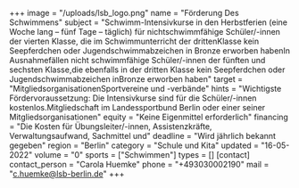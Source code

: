 +++
image = "/uploads/lsb_logo.png"
name = "Förderung Des Schwimmens"
subject = "Schwimm-Intensivkurse in den Herbstferien (eine Woche lang – fünf Tage – täglich) für nichtschwimmfähige Schüler/-innen der vierten Klasse, die im Schwimmunterricht der drittenKlasse kein Seepferdchen oder Jugendschwimmabzeichen in Bronze erworben habenIn Ausnahmefällen nicht schwimmfähige Schüler/-innen der fünften und sechsten Klasse,die ebenfalls in der dritten Klasse kein Seepferdchen oder Jugendschwimmabzeichen inBronze erworben haben"
target = "MitgliedsorganisationenSportvereine und -verbände"
hints = "Wichtigste Fördervoraussetzung: Die Intensivkurse sind für die Schüler/-innen kostenlos.Mitgliedschaft im Landessportbund Berlin oder einer seiner Mitgliedsorganisationen"
equity = "Keine Eigenmittel erforderlich"
financing = "Die Kosten für Übungsleiter/-innen, Assistenzkräfte, Verwaltungsaufwand, Sachmittel und"
deadline = "Wird jährlich bekannt gegeben"
region = "Berlin"
category = "Schule und Kita"
updated = "16-05-2022"
volume = "0"
sports = ["Schwimmen"]
types = []
[contact]
contact_person = "Carola Huemke"
phone = "+493030002190"
mail = "c.huemke@lsb-berlin.de"
+++
